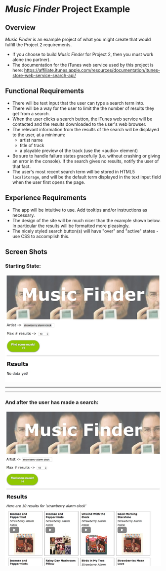 # *Music Finder* Project Example
## Overview 
*Music Finder* is an example project of what you might create that would fulfill the Project 2 requirements.
- If you choose to build *Music Finder* for Project 2, then you must work alone (no partner).
- The documentation for the iTunes web service used by this project is here: https://affiliate.itunes.apple.com/resources/documentation/itunes-store-web-service-search-api/

## Functional Requirements
- There will be text input that the user can type a search term into.
- There will be a way for the user to limit the the number of results they get from a search.
- When the user clicks a search button, the iTunes web service will be contacted and the results downloaded to the user's web browser.
- The relevant information from the results of the search will be displayed to the user, at a minimum:
    - artist name
    - title of track
    - a playable preview of the track (use the &lt;audio> element)
- Be sure to handle failure states gracefully (i.e. without crashing or giving an error in the console). If the search gives no results, notify the user of that fact.
- The user's most recent search term will be stored in HTML5 `localStorage`, and will be the default term displayed in the text input field when the user first opens the page.

## Experience Requirements
- The app will be intuitive to use. Add tooltips and/or instructions as necessary.
- The design of the site will be much nicer than the example shown below. In particular the results will be formatted more pleasingly.
- The nicely styled search button(s) will have "over" and "active" states - use CSS to accomplish this.


## Screen Shots

### Starting State:
![Web Page](../images/music-finder-1.jpg)

<hr><hr>

### And after the user has made a search:
![Web Page](../images/music-finder-2.jpg)
